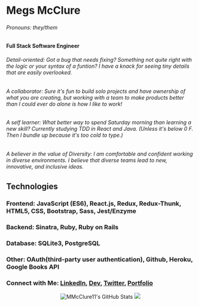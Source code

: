 <!--
**MMcClure11/MMcClure11** is a ✨ _special_ ✨ repository because its `README.md` (this file) appears on your GitHub profile.

Here are some ideas to get you started:

- 🔭 I’m currently working on ...
- 🌱 I’m currently learning ...
- 👯 I’m looking to collaborate on ...
- 🤔 I’m looking for help with ...
- 💬 Ask me about ...
- 📫 How to reach me: ...
- 😄 Pronouns: ...
- ⚡ Fun fact: ...
-->

# Megs McClure
###### Pronouns: they/them
**Full Stack Software Engineer** 

###### Detail-oriented: Got a bug that needs fixing? Something not quite right with the logic or your syntax of a funtion? I have a knack for seeing tiny details that are easily overlooked.
###### A collaborator: Sure it's fun to build solo projects and have ownership of what you are creating, but working with a team to make products better than I could ever do alone is how I like to work!
###### A self learner: What better way to spend Saturday morning than learning a new skill? Currently studying TDD in React and Java. (Unless it's below 0 F. Then I bundle up because it's too cold to type.)
###### A believer in the value of Diversity: I am comfortable and confident working in diverse environments. I believe that diverse teams lead to new, innovative, and inclusive ideas.
## Technologies
### Frontend: JavaScript (ES6), React.js, Redux, Redux-Thunk, HTML5, CSS, Bootstrap, Sass, Jest/Enzyme
### Backend: Sinatra, Ruby, Ruby on Rails
### Database: SQLite3, PostgreSQL
### Other: OAuth(third-party user authentication), Github, Heroku, Google Books API

###    Connect with Me: [LinkedIn](https://www.linkedin.com/in/megmcclure/), [Dev](https://dev.to/mmcclure11), [Twitter](https://twitter.com/MMcClure0100), [Portfolio](https://mmcclure-portfolio.netlify.app/)
<p align="center">
    <img 
        align = "center space-around"
        alt="MMcClure11's GitHub Stats"
        src="https://github-readme-stats.vercel.app/api?username=MMcClure11&show_icons=true"
    />
    <img 
        align="center space-around"
        src="https://github-readme-stats.vercel.app/api/top-langs/?username=MMcClure11&show_icons=true" 
    />
    </a>
</p>
